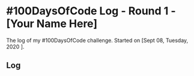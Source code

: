 # #100DaysOfCode Log - Round 1 - [Your Name Here]

The log of my #100DaysOfCode challenge. Started on [Sept 08, Tuesday, 2020 ].

## Log

<!-- ### R1D1 
Started a Weather App. Worked on the draft layout of the app, struggled with OpenWeather API http://www.example.com

### R1D2 -->
